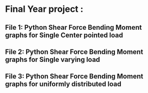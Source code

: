 # Final Year project :
## File 1: Python Shear Force Bending Moment graphs for Single Center pointed load
## File 2: Python Shear Force Bending Moment graphs for Single varying load
## File 3: Python Shear Force Bending Moment graphs for uniformly distributed load

